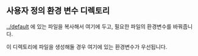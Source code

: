 ## 사용자 정의 환경 변수 디렉토리

[../default](../default) 에 있는 파일을 복사해서 여기에 두고, 필요한 파일의 환경변수를 바꿔줍니다.

이 디렉토리에 파일을 생성해둘 경우 여기에 있는 환경변수가 우선됩니다.

